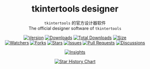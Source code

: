 <h1 align="center">tkintertools designer</h1>

<p align="center">
<code>tkintertools</code> 的官方设计器软件
<br/>
The official designer software of <code>tkintertools</code>
</p>

<p align="center">
<a href="https://github.com/Xiaokang2022/tkintertools-designer/releases"><img alt="Version" src="https://img.shields.io/github/v/release/Xiaokang2022/tkintertools-designer?include_prereleases&logo=github&label=Version" title="Latest Version" /></a>
<a href="https://pypistats.org/packages/tkintertools-designer"><img alt="Downloads" src="https://img.shields.io/pypi/dm/tkintertools-designer?label=Downloads&logo=pypi&logoColor=skyblue" title="Downloads" /></a>
<a href="https://pepy.tech/project/tkintertools-designer"><img alt="Total Downloads" src="https://img.shields.io/pepy/dt/tkintertools-designer?logo=pypi&logoColor=gold&label=Total%20Downloads" title="Total Downloads" /></a>
<a href="https://github.com/Xiaokang2022/tkintertools-designer"><img alt="Size" src="https://img.shields.io/github/languages/code-size/Xiaokang2022/tkintertools-designer?label=Size&logo=github" title="Code Size"/></a>
<br/>
<a href="https://github.com/Xiaokang2022/tkintertools-designer/watchers"><img alt="Watchers" src="https://img.shields.io/github/watchers/Xiaokang2022/tkintertools-designer?label=Watchers&logo=github&style=flat" title="Watchers" /></a>
<a href="https://github.com/Xiaokang2022/tkintertools-designer/forks"><img alt="Forks" src="https://img.shields.io/github/forks/Xiaokang2022/tkintertools-designer?label=Forks&logo=github&style=flat" title="Forks" /></a>
<a href="https://github.com/Xiaokang2022/tkintertools-designer/stargazers"><img alt="Stars" src="https://img.shields.io/github/stars/Xiaokang2022/tkintertools-designer?label=Stars&color=gold&logo=github&style=flat" title="Stars" /></a>
<a href="https://github.com/Xiaokang2022/tkintertools-designer/issues"><img alt="Issues" src="https://img.shields.io/github/issues/Xiaokang2022/tkintertools-designer?label=Issues&logo=github" title="Issues" /></a>
<a href="https://github.com/Xiaokang2022/tkintertools-designer/pulls"><img alt="Pull Requests" src="https://img.shields.io/github/issues-pr/Xiaokang2022/tkintertools-designer?label=Pull%20Requests&logo=github" title="Pull Requests" /></a>
<a href="https://github.com/Xiaokang2022/tkintertools-designer/discussions"><img alt="Discussions" src="https://img.shields.io/github/discussions/Xiaokang2022/tkintertools-designer?label=Discussions&logo=github" title="Discussions" /></a>
</p>

<p align="center">
<a href="https://github.com/Xiaokang2022/tkintertools-designer/pulse"><img alt="Insights" src="https://repobeats.axiom.co/api/embed/37e266e7cb50ce8d3eb60f5a1a2624bc667184f6.svg" /></a>
</p>

<p align="center">
    <a href="https://star-history.com/#Xiaokang2022/tkintertools-designer&Date">
        <picture>
            <source media="(prefers-color-scheme: dark)" srcset="https://api.star-history.com/svg?repos=Xiaokang2022/tkintertools-designer&type=Date&theme=dark" />
            <source media="(prefers-color-scheme: light)" srcset="https://api.star-history.com/svg?repos=Xiaokang2022/tkintertools-designer&type=Date" />
            <img alt="Star History Chart" src="https://api.star-history.com/svg?repos=Xiaokang2022/tkintertools-designer&type=Date" />
        </picture>
    </a>
</p>

